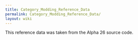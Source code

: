 ```yaml
---
title: Category_Modding_Reference_Data
permalink: Category_Modding_Reference_Data/
layout: wiki
---
```


This reference data was taken from the Alpha 26 source code.
